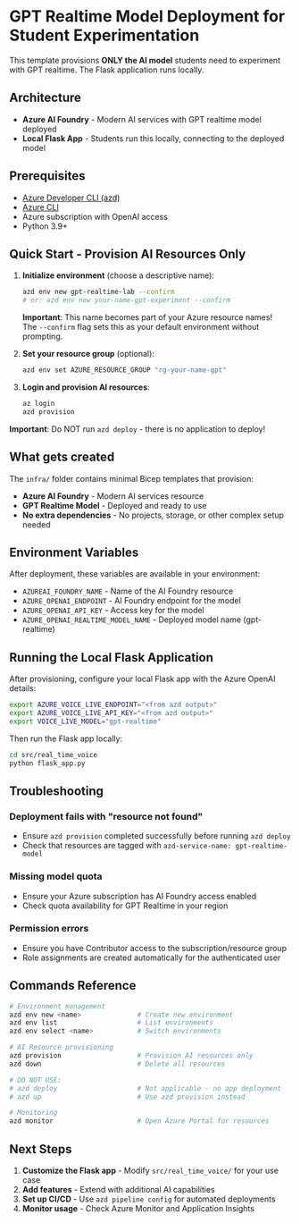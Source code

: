 # GPT Realtime Model Deployment for Student Experimentation

This template provisions **ONLY the AI model** students need to experiment with GPT realtime. The Flask application runs locally.

## Architecture

- **Azure AI Foundry** - Modern AI services with GPT realtime model deployed
- **Local Flask App** - Students run this locally, connecting to the deployed model

## Prerequisites

- [Azure Developer CLI (azd)](https://learn.microsoft.com/en-us/azure/developer/azure-developer-cli/install-azd)
- [Azure CLI](https://docs.microsoft.com/en-us/cli/azure/install-azure-cli)
- Azure subscription with OpenAI access
- Python 3.9+

## Quick Start - Provision AI Resources Only

1. **Initialize environment** (choose a descriptive name):
   ```bash
   azd env new gpt-realtime-lab --confirm
   # or: azd env new your-name-gpt-experiment --confirm
   ```
   
   **Important**: This name becomes part of your Azure resource names!  
   The `--confirm` flag sets this as your default environment without prompting.

2. **Set your resource group** (optional):
   ```bash
   azd env set AZURE_RESOURCE_GROUP "rg-your-name-gpt"
   ```

3. **Login and provision AI resources**:
   ```bash
   az login
   azd provision
   ```

**Important**: Do NOT run `azd deploy` - there is no application to deploy!

## What gets created

The `infra/` folder contains minimal Bicep templates that provision:

- **Azure AI Foundry** - Modern AI services resource
- **GPT Realtime Model** - Deployed and ready to use
- **No extra dependencies** - No projects, storage, or other complex setup needed

## Environment Variables

After deployment, these variables are available in your environment:

- `AZUREAI_FOUNDRY_NAME` - Name of the AI Foundry resource
- `AZURE_OPENAI_ENDPOINT` - AI Foundry endpoint for the model
- `AZURE_OPENAI_API_KEY` - Access key for the model
- `AZURE_OPENAI_REALTIME_MODEL_NAME` - Deployed model name (gpt-realtime)

## Running the Local Flask Application

After provisioning, configure your local Flask app with the Azure OpenAI details:

```bash
export AZURE_VOICE_LIVE_ENDPOINT="<from azd output>"
export AZURE_VOICE_LIVE_API_KEY="<from azd output>"  
export VOICE_LIVE_MODEL="gpt-realtime"
```

Then run the Flask app locally:
```bash
cd src/real_time_voice
python flask_app.py
```

## Troubleshooting

### Deployment fails with "resource not found"
- Ensure `azd provision` completed successfully before running `azd deploy`
- Check that resources are tagged with `azd-service-name: gpt-realtime-model`

### Missing model quota
- Ensure your Azure subscription has AI Foundry access enabled
- Check quota availability for GPT Realtime in your region

### Permission errors
- Ensure you have Contributor access to the subscription/resource group
- Role assignments are created automatically for the authenticated user

## Commands Reference

```bash
# Environment management
azd env new <name>              # Create new environment
azd env list                    # List environments
azd env select <name>           # Switch environments

# AI Resource provisioning
azd provision                   # Provision AI resources only
azd down                        # Delete all resources

# DO NOT USE:
# azd deploy                    # Not applicable - no app deployment
# azd up                        # Use azd provision instead

# Monitoring
azd monitor                     # Open Azure Portal for resources
```

## Next Steps

1. **Customize the Flask app** - Modify `src/real_time_voice/` for your use case
2. **Add features** - Extend with additional AI capabilities
3. **Set up CI/CD** - Use `azd pipeline config` for automated deployments
4. **Monitor usage** - Check Azure Monitor and Application Insights